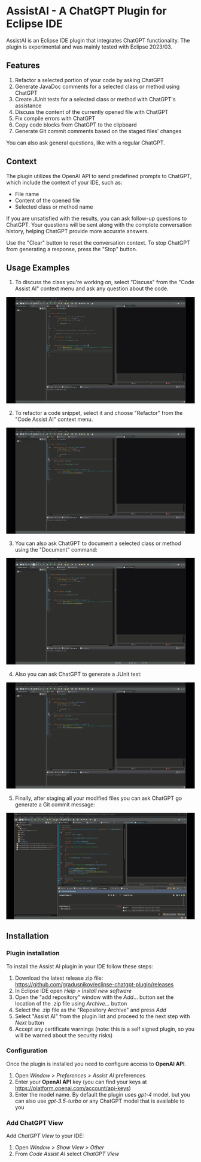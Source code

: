 # AssistAI - A ChatGPT Plugin for Eclipse IDE

AssistAI is an Eclipse IDE plugin that integrates ChatGPT functionality. The plugin is experimental and was mainly tested with Eclipse 2023/03.

## Features

1. Refactor a selected portion of your code by asking ChatGPT
2. Generate JavaDoc comments for a selected class or method using ChatGPT
3. Create JUnit tests for a selected class or method with ChatGPT's assistance
4. Discuss the content of the currently opened file with ChatGPT
5. Fix compile errors with ChatGPT
6. Copy code blocks from ChatGPT to the clipboard
7. Generate Git commit comments based on the staged files' changes

You can also ask general questions, like with a regular ChatGPT.

## Context

The plugin utilizes the OpenAI API to send predefined prompts to ChatGPT, which include the context of your IDE, such as:

- File name
- Content of the opened file
- Selected class or method name

If you are unsatisfied with the results, you can ask follow-up questions to ChatGPT. Your questions will be sent along with the complete conversation history, helping ChatGPT provide more accurate answers.

Use the "Clear" button to reset the conversation context. To stop ChatGPT from generating a response, press the "Stop" button.

## Usage Examples

1. To discuss the class you're working on, select "Discuss" from the "Code Assist AI" context menu and ask any question about the code.

![Discuss with ChatGPT](src/website/how-it-works-discuss.gif)

2. To refactor a code snippet, select it and choose "Refactor" from the "Code Assist AI" context menu.

![Refactor with ChatGPT](src/website/how-it-works-refactor.gif)

3. You can also ask ChatGPT to document a selected class or method using the "Document" command:

![Document with ChatGPT](src/website/how-it-works-document.gif)

4. Also you can ask ChatGPT to generate a JUnit test:

![JUnit Test Generation](src/website/how-it-works-junit.gif)

5. Finally, after staging all your modified files you can ask ChatGPT go generate a Git commit message:

![JUnit Test Generation](src/website/how-it-works-gitcomment.gif)


## Installation

### Plugin installation

To install the Assist AI plugin in your IDE follow these steps:

1. Download the latest release zip file: https://github.com/gradusnikov/eclipse-chatgpt-plugin/releases
2. In Eclipse IDE open *Help > Install new software*
3. Open the "add repository" window with the  *Add*... button set the location of the .zip file using *Archive...* button
4. Select the .zip file as the "Repository Archive" and press *Add*
5. Select "Assist AI" from the plugin list and proceed to the next step with *Next* button
6. Accept any certificate warnings (note: this is a self signed plugin, so you will be warned about the security risks)

### Configuration

Once the plugin is installed you need to configure access to **OpenAI API**.

1. Open *Window > Preferences > Assist AI* preferences
2. Enter your **OpenAI API** key (you can find your keys at https://platform.openai.com/account/api-keys)
3. Enter the model name. By default the plugin uses *gpt-4* model, but you can also use *gpt-3.5-turbo* or any ChatGPT model that is available to you 

### Add ChatGPT View

Add *ChatGPT View* to your IDE: 

1. Open *Window > Show View > Other*
2. From *Code Assist AI* select *ChatGPT View*

